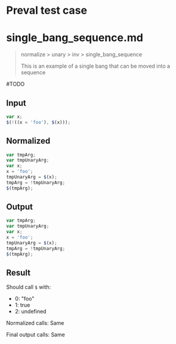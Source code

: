 # Preval test case

# single_bang_sequence.md

> normalize > unary > inv > single_bang_sequence
>
> This is an example of a single bang that can be moved into a sequence

#TODO

## Input

`````js filename=intro
var x;
$(!((x = 'foo'), $(x)));
`````

## Normalized

`````js filename=intro
var tmpArg;
var tmpUnaryArg;
var x;
x = 'foo';
tmpUnaryArg = $(x);
tmpArg = !tmpUnaryArg;
$(tmpArg);
`````

## Output

`````js filename=intro
var tmpArg;
var tmpUnaryArg;
var x;
x = 'foo';
tmpUnaryArg = $(x);
tmpArg = !tmpUnaryArg;
$(tmpArg);
`````

## Result

Should call `$` with:
 - 0: "foo"
 - 1: true
 - 2: undefined

Normalized calls: Same

Final output calls: Same
